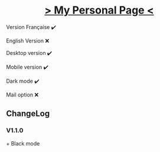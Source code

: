 <!DOCTYPE html>

<html lang="fr">
<h1 align="center"> <a href="https://Fab16BSB.github.io/index.html" tittle="click to access to my page"> > My Personal Page < </a> </h1>
  
  <p> Version Française ✔️ </p>
  <p> English Version ❌ </p>
  <p> Desktop version ✔️ </p>
  <p> Mobile version ✔️ </p>
  <p> Dark mode ✔️ </p>
  <p> Mail option ❌ </p>
  
 <h2> ChangeLog </h2>
 <h3> V1.1.0 </h3>
 <p> + Black mode </p>
</html>

